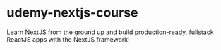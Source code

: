 # udemy-nextjs-course
Learn NextJS from the ground up and build production-ready, fullstack ReactJS apps with the NextJS framework!
